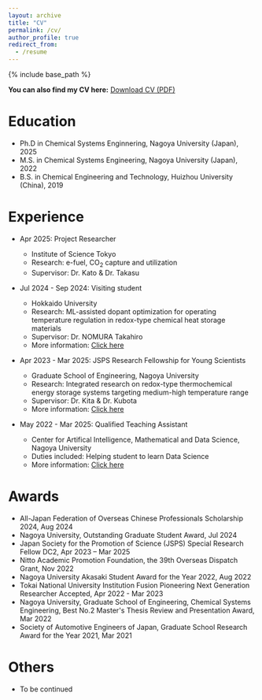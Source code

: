 ```yaml
---
layout: archive
title: "CV"
permalink: /cv/
author_profile: true
redirect_from:
  - /resume
---
```


{% include base_path %}

**You can also find my CV here:** [Download CV (PDF)](/files/cv.pdf)  

Education
======
* Ph.D in Chemical Systems Enginnering, Nagoya University (Japan), 2025
* M.S. in Chemical Systems Engineering, Nagoya University (Japan), 2022
* B.S. in Chemical Engineering and Technology, Huizhou University (China), 2019

Experience
======
* Apr 2025: Project Researcher
  * Institute of Science Tokyo
  * Research: e-fuel, CO<sub>2</sub> capture and utilization
  * Supervisor: Dr. Kato & Dr. Takasu

* Jul 2024 - Sep 2024: Visiting student
  * Hokkaido University
  * Research: ML-assisted dopant optimization for operating temperature regulation in redox-type chemical heat storage materials
  * Supervisor: Dr. NOMURA Takahiro
  * More information: [Click here](https://www.eng.hokudai.ac.jp/labo/exergy/)

* Apr 2023 - Mar 2025: JSPS Research Fellowship for Young Scientists
  * Graduate School of Engineering, Nagoya University
  * Research: Integrated research on redox-type thermochemical energy storage systems targeting medium-high temperature range
  * Supervisor: Dr. Kita & Dr. Kubota
  * More information: [Click here](https://kaken.nii.ac.jp/en/grant/KAKENHI-PROJECT-23KJ1071)

* May 2022 - Mar 2025: Qualified Teaching Assistant
  * Center for Artifical Intelligence, Mathematical and Data Science, Nagoya University
  * Duties included: Helping student to learn Data Science
  * More information: [Click here](https://www.mds.nagoya-u.ac.jp/)

Awards
======
* All-Japan Federation of Overseas Chinese Professionals Scholarship 2024, Aug 2024
* Nagoya University, Outstanding Graduate Student Award, Jul 2024
* Japan Society for the Promotion of Science (JSPS) Special Research Fellow DC2, Apr 2023 – Mar 2025
* Nitto Academic Promotion Foundation, the 39th Overseas Dispatch Grant, Nov 2022
* Nagoya University Akasaki Student Award for the Year 2022, Aug 2022
* Tokai National University Institution Fusion Pioneering Next Generation Researcher Accepted, Apr 2022 - Mar 2023
* Nagoya University, Graduate School of Engineering, Chemical Systems Engineering, Best No.2 Master's Thesis Review and Presentation Award, Mar 2022
* Society of Automotive Engineers of Japan, Graduate School Research Award for the Year 2021, Mar 2021

Others
======
* To be continued
